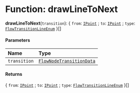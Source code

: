 # Function: drawLineToNext

**drawLineToNext**(`transition`): { `from`: [`IPoint`](/en/auto-docs/editor/interfaces/IPoint.md) ; `to`: [`IPoint`](/en/auto-docs/editor/interfaces/IPoint.md) ; `type`: [`FlowTransitionLineEnum`](/en/auto-docs/editor/enums/FlowTransitionLineEnum.md)  }\[]

#### Parameters

| Name | Type |
| :------ | :------ |
| `transition` | [`FlowNodeTransitionData`](/en/auto-docs/editor/classes/FlowNodeTransitionData.md) |

#### Returns

{ `from`: [`IPoint`](/en/auto-docs/editor/interfaces/IPoint.md) ; `to`: [`IPoint`](/en/auto-docs/editor/interfaces/IPoint.md) ; `type`: [`FlowTransitionLineEnum`](/en/auto-docs/editor/enums/FlowTransitionLineEnum.md)  }\[]

